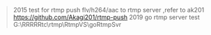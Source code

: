 > 2015 test for rtmp push flv/h264/aac to rtmp server ,refer to ak201 https://github.com/Akagi201/rtmp-push 
> 2019 go rtmp server test G:\RRRRRtc\rtmp\RtmpVS\goRtmpSvr
